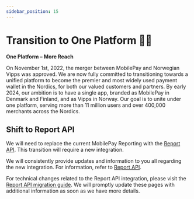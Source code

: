 ```yaml
---
sidebar_position: 15
---
```


# Transition to One Platform 🧡💙

**One Platform – More Reach**

On November 1st, 2022, the merger between MobilePay and Norwegian Vipps was approved. We are now fully committed to transitioning towards a unified platform to become the premier and most widely used payment wallet in the Nordics, for both our valued customers and partners. By early 2024, our ambition is to have a single app, branded as MobilePay in Denmark and Finland, and as Vipps in Norway. Our goal is to unite under one platform, serving more than 11 million users and over 400,000 merchants across the Nordics.

## Shift to Report API  

We will need to replace the current MobilePay Reporting with the [Report API](https://developer.vippsmobilepay.com/docs/APIs/report-api/). This transition will require a new integration.

We will consistently provide updates and information to you all regarding the new integration. For information, refer to [Report API]( https://developer.vippsmobilepay.com/docs/APIs/report-api/).   

For technical changes related to the Report API integration, please visit the [Report API migration guide](https://developer.vippsmobilepay.com/docs/vipps-developers/mp-migration-guide/#point-of-sale-vs-epayment). We will promptly update these pages with additional information as soon as we have more details.
